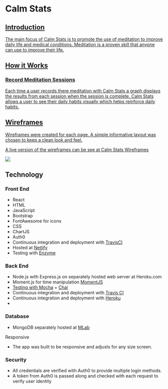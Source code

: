 <h1>Calm Stats</h1>
<p><span><a href="https://calmstats.com>CalmStats</a></span> is a responsive full-stack app that allows users to chart the amount of time they spend meditation each day.</p>
<img src="public/homepage.png">



<h2>Introduction</h2>
<p>The main focus of Calm Stats is to promote the use of meditation to improve daily life and medical conditions. Meditation is a proven skill that anyone can use to improve their life.</p>

<h2>How it Works</h2>
<h3>Record Meditation Sessions</h3>
<p>Each time a user records there meditation with Calm Stats a graph displays the results from each session when the session is complete. Calm Stats allows a user to see their daily habits visually which helps reinforce daily habits.</p>


<h2>Wireframes</h2>
<p>Wireframes were created for each page.  A simple informative layout was chosen to keep a clean look and feel.</p>
<p>A live version of the wireframes can be see at  <span><a href="https://daine-m27.github.io/finalCapstone">Calm Stats Wireframes</a></span></p>
<img src="public/wireframes.png">

<h2>Technology</h2>
<h3>Front End</h3>
<ul>
  <li>React</li>
  <li>HTML</li>
  <li>JavaScript</li>
  <li>Bootstrap</li>
  <li>FontAwesome for icons</li>
  <li>CSS</li>
  <li>ChartJS</li>
  <li>Auth0</li>
  <li>Continuous integration and deployment with <a href="https://travis-ci.org">TravisCI</a></li>
  <li>Hosted at <a href="https://netlify.com">Netlify</a></li>
  <li>Testing with <a href="https://github.com/airbnb/enzyme">Enzyme</a></li>

</ul>
<h3>Back End</h3>
<ul>
  <li>Node.js with Express.js on separately hosted web server at Heroku.com</li>
  <li>Moment.js for time manipulation <a href="https://momentjs.com">MomentJS</li>
  <li>Testing with <a href="https://mochajs.org/">Mocha</a> + <a href="http://chaijs.com/">Chai</a></li>
  <li>Continuous integration and deployment with <a href="https://travis-ci.org/">Travis CI</a></li>
  <li>Continuous integration and deployment with <a href="https://heroku.com">Heroku</a></li>
  <li>
</ul>
<h3>Database</h3>
<ul>
    <li>MongoDB separately hosted at <a href="https://www.mlab.com">MLab</a></li>
</ul
<h3>Responsive</h3>
<ul>
  <li>The app was built to be responsive and adjusts for any size screen.</li>
</ul>
<h3>Security</h3>
<ul>
  <li>All credentials are verified with Auth0 to provide multiple login methods.</li>
  <li>A token from Auth0 is passed along and checked with each request to verify user identity</li>
</ul>

